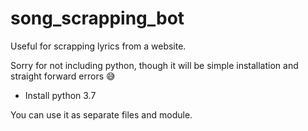 # song_scrapping_bot
Useful for scrapping lyrics from a website.

Sorry for not including python, though it will be simple installation and straight forward errors 😅
- Install python 3.7

You can use it as separate files and module.
